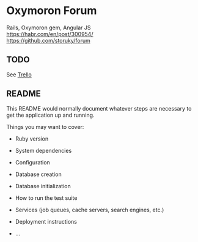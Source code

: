 # Oxymoron Forum

Rails, Oxymoron gem, Angular JS  
https://habr.com/en/post/300954/  
https://github.com/storuky/forum

## TODO

See [Trello](https://trello.com/c/IA8GWgTa/14-%D1%81%D0%BE%D0%B7%D0%B4%D0%B0%D1%82%D1%8C-oxymoron-forum)

## README

This README would normally document whatever steps are necessary to get the
application up and running.

Things you may want to cover:

* Ruby version

* System dependencies

* Configuration

* Database creation

* Database initialization

* How to run the test suite

* Services (job queues, cache servers, search engines, etc.)

* Deployment instructions

* ...
